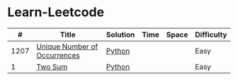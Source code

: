 # Learn-Leetcode


| # | Title | Solution | Time | Space | Difficulty |
|---| ----- | -------- | ---- | ----- | ---------- |
|1207|[Unique Number of Occurrences](https://leetcode.com/problems/unique-number-of-occurrences/) | [Python](./Algorithm/Easy/1207.py) |||Easy|
|1|[Two Sum](https://leetcode.com/problems/two-sum/) | [Python](./Algorithm/Easy/1.py) |||Easy|
